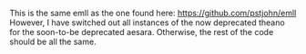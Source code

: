 This is the same emll as the one found here: https://github.com/pstjohn/emll
However, I have switched out all instances of the now deprecated theano for the soon-to-be deprecated aesara.
Otherwise, the rest of the code should be all the same.